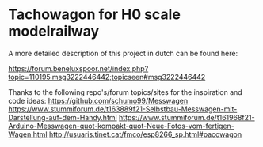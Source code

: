 # Tachowagon for H0 scale modelrailway

A more detailed description of this project in dutch can be found here:
 
https://forum.beneluxspoor.net/index.php?topic=110195.msg3222446442;topicseen#msg3222446442

Thanks to the following repo's/forum topics/sites for the inspiration and code ideas:
https://github.com/schumo99/Messwagen
https://www.stummiforum.de/t163889f21-Selbstbau-Messwagen-mit-Darstellung-auf-dem-Handy.html
https://www.stummiforum.de/t161968f21-Arduino-Messwagen-quot-kompakt-quot-Neue-Fotos-vom-fertigen-Wagen.html
http://usuaris.tinet.cat/fmco/esp8266_sp.html#pacowagon